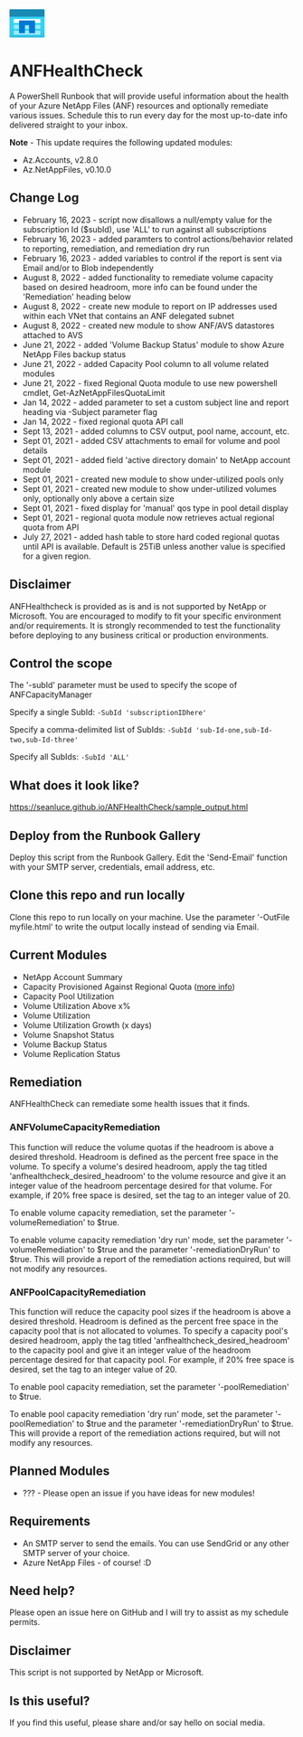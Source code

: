 <img src="./img/anficon.png" alt="" height="50" style="margin: 0 0 0 0; " />

# ANFHealthCheck

A PowerShell Runbook that will provide useful information about the health of your Azure NetApp Files (ANF) resources and optionally remediate various issues. Schedule this to run every day for the most up-to-date info delivered straight to your inbox.


**Note** - This update requires the following updated modules:
* Az.Accounts, v2.8.0
* Az.NetAppFiles, v0.10.0

## Change Log
* February 16, 2023 - script now disallows a null/empty value for the subscription Id ($subId), use 'ALL' to run against all subscriptions
* February 16, 2023 - added paramters to control actions/behavior related to reporting, remediation, and remediation dry run
* February 16, 2023 - added variables to control if the report is sent via Email and/or to Blob independently
* August 8, 2022 - added functionality to remediate volume capacity based on desired headroom, more info can be found under the 'Remediation' heading below
* August 8, 2022 - create new module to report on IP addresses used within each VNet that contains an ANF delegated subnet
* August 8, 2022 - created new module to show ANF/AVS datastores attached to AVS
* June 21, 2022 - added 'Volume Backup Status' module to show Azure NetApp Files backup status
* June 21, 2022 - added Capacity Pool column to all volume related modules
* June 21, 2022 - fixed Regional Quota module to use new powershell cmdlet, Get-AzNetAppFilesQuotaLimit
* Jan 14, 2022 - added parameter to set a custom subject line and report heading via -Subject parameter flag
* Jan 14, 2022 - fixed regional quota API call
* Sept 13, 2021 - added columns to CSV output, pool name, account, etc.
* Sept 01, 2021 - added CSV attachments to email for volume and pool details
* Sept 01, 2021 - added field 'active directory domain' to NetApp account module
* Sept 01, 2021 - created new module to show under-utilized pools only
* Sept 01, 2021 - created new module to show under-utilized volumes only, optionally only above a certain size
* Sept 01, 2021 - fixed display for 'manual' qos type in pool detail display
* Sept 01, 2021 - regional quota module now retrieves actual regional quota from API
* July 27, 2021 - added hash table to store hard coded regional quotas until API is available. Default is 25TiB unless another value is specified for a given region.

## Disclaimer

ANFHealthcheck is provided as is and is not supported by NetApp or Microsoft. You are encouraged to modify to fit your specific environment and/or requirements. It is strongly recommended to test the functionality before deploying to any business critical or production environments.

## Control the scope

The '-subId' parameter must be used to specify the scope of ANFCapacityManager

Specify a single SubId: 
```-SubId 'subscriptionIDhere'```

Specify a comma-delimited list of SubIds:
```-SubId 'sub-Id-one,sub-Id-two,sub-Id-three'```

Specify all SubIds:
```-SubId 'ALL'```

## What does it look like?

<https://seanluce.github.io/ANFHealthCheck/sample_output.html>

## Deploy from the Runbook Gallery

Deploy this script from the Runbook Gallery. Edit the 'Send-Email' function with your SMTP server, credentials, email address, etc.

## Clone this repo and run locally

Clone this repo to run locally on your machine. Use the parameter '-OutFile myfile.html' to write the output locally instead of sending via Email.

## Current Modules

* NetApp Account Summary
* Capacity Provisioned Against Regional Quota ([more info](https://azure.microsoft.com/en-us/updates/azure-netapp-files-regional-capacity-quota/#:~:text=StartingJuly%2026%2C%202021%20Azure%20NetApp%20Files%20%E2%80%93%20likesome,25%20TiB%2C%20per%20region%2C%20across%20all%20service%20levels.))
* Capacity Pool Utilization
* Volume Utilization Above x%
* Volume Utilization
* Volume Utilization Growth (x days)
* Volume Snapshot Status
* Volume Backup Status
* Volume Replication Status

## Remediation

ANFHealthCheck can remediate some health issues that it finds.

### ANFVolumeCapacityRemediation

This function will reduce the volume quotas if the headroom is above a desired threshold. Headroom is defined as the percent free space in the volume. To specify a volume's desired headroom, apply the tag titled 'anfhealthcheck_desired_headroom' to the volume resource and give it an integer value of the headroom percentage desired for that volume. For example, if 20% free space is desired, set the tag to an integer value of 20.

To enable volume capacity remediation, set the parameter '-volumeRemediation' to $true.

To enable volume capacity remediation 'dry run' mode, set the parameter '-volumeRemediation' to $true and the parameter '-remediationDryRun' to $true. This will provide a report of the remediation actions required, but will not modify any resources.

### ANFPoolCapacityRemediation

This function will reduce the capacity pool sizes if the headroom is above a desired threshold. Headroom is defined as the percent free space in the capacity pool that is not allocated to volumes. To specify a capacity pool's desired headroom, apply the tag titled 'anfhealthcheck_desired_headroom' to the capacity pool and give it an integer value of the headroom percentage desired for that capacity pool. For example, if 20% free space is desired, set the tag to an integer value of 20.

To enable pool capacity remediation, set the parameter '-poolRemediation' to $true.

To enable pool capacity remediation 'dry run' mode, set the parameter '-poolRemediation' to $true and the parameter '-remediationDryRun' to $true. This will provide a report of the remediation actions required, but will not modify any resources.

## Planned Modules

* ??? - Please open an issue if you have ideas for new modules!

## Requirements

* An SMTP server to send the emails. You can use SendGrid or any other SMTP server of your choice.
* Azure NetApp Files - of course! :D

## Need help?

Please open an issue here on GitHub and I will try to assist as my schedule permits.

## Disclaimer

This script is not supported by NetApp or Microsoft.

## Is this useful?

If you find this useful, please share and/or say hello on social media.
